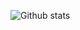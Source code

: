 ![Github stats](https://github-readme-stats.vercel.app/api?username=Poshy163&theme=highcontrast&show_icons=true&count_private=true)


